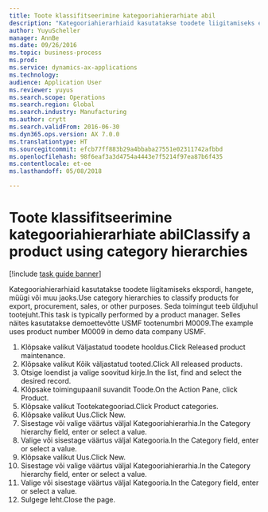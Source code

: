```yaml
--- 
title: Toote klassifitseerimine kategooriahierarhiate abil
description: "Kategooriahierarhiaid kasutatakse toodete liigitamiseks ekspordi, hangete, müügi või muu jaoks."
author: YuyuScheller
manager: AnnBe
ms.date: 09/26/2016
ms.topic: business-process
ms.prod: 
ms.service: dynamics-ax-applications
ms.technology: 
audience: Application User
ms.reviewer: yuyus
ms.search.scope: Operations
ms.search.region: Global
ms.search.industry: Manufacturing
ms.author: crytt
ms.search.validFrom: 2016-06-30
ms.dyn365.ops.version: AX 7.0.0
ms.translationtype: HT
ms.sourcegitcommit: efcb77ff883b29a4bbaba27551e02311742afbbd
ms.openlocfilehash: 98f6eaf3a3d4754a4443e7f5214f97ea87b6f435
ms.contentlocale: et-ee
ms.lasthandoff: 05/08/2018

---
```

# <a name="classify-a-product-using-category-hierarchies"></a><span data-ttu-id="4026b-103">Toote klassifitseerimine kategooriahierarhiate abil</span><span class="sxs-lookup"><span data-stu-id="4026b-103">Classify a product using category hierarchies</span></span>

[!include [task guide banner](../../includes/task-guide-banner.md)]

<span data-ttu-id="4026b-104">Kategooriahierarhiaid kasutatakse toodete liigitamiseks ekspordi, hangete, müügi või muu jaoks.</span><span class="sxs-lookup"><span data-stu-id="4026b-104">Use category hierarchies to classify products for export, procurement, sales, or other purposes.</span></span> <span data-ttu-id="4026b-105">Seda toimingut teeb üldjuhul tootejuht.</span><span class="sxs-lookup"><span data-stu-id="4026b-105">This task is typically performed by a product manager.</span></span> <span data-ttu-id="4026b-106">Selles näites kasutatakse demoettevõtte USMF tootenumbri M0009.</span><span class="sxs-lookup"><span data-stu-id="4026b-106">The example uses product number M0009 in demo data company USMF.</span></span>

1. <span data-ttu-id="4026b-107">Klõpsake valikut Väljastatud toodete hooldus.</span><span class="sxs-lookup"><span data-stu-id="4026b-107">Click Released product maintenance.</span></span>
2. <span data-ttu-id="4026b-108">Klõpsake valikut Kõik väljastatud tooted.</span><span class="sxs-lookup"><span data-stu-id="4026b-108">Click All released products.</span></span>
3. <span data-ttu-id="4026b-109">Otsige loendist ja valige soovitud kirje.</span><span class="sxs-lookup"><span data-stu-id="4026b-109">In the list, find and select the desired record.</span></span>
4. <span data-ttu-id="4026b-110">Klõpsake toimingupaanil suvandit Toode.</span><span class="sxs-lookup"><span data-stu-id="4026b-110">On the Action Pane, click Product.</span></span>
5. <span data-ttu-id="4026b-111">Klõpsake valikut Tootekategooriad.</span><span class="sxs-lookup"><span data-stu-id="4026b-111">Click Product categories.</span></span>
6. <span data-ttu-id="4026b-112">Klõpsake valikut Uus.</span><span class="sxs-lookup"><span data-stu-id="4026b-112">Click New.</span></span>
7. <span data-ttu-id="4026b-113">Sisestage või valige väärtus väljal Kategooriahierarhia.</span><span class="sxs-lookup"><span data-stu-id="4026b-113">In the Category hierarchy field, enter or select a value.</span></span>
8. <span data-ttu-id="4026b-114">Valige või sisestage väärtus väljal Kategooria.</span><span class="sxs-lookup"><span data-stu-id="4026b-114">In the Category field, enter or select a value.</span></span>
9. <span data-ttu-id="4026b-115">Klõpsake valikut Uus.</span><span class="sxs-lookup"><span data-stu-id="4026b-115">Click New.</span></span>
10. <span data-ttu-id="4026b-116">Sisestage või valige väärtus väljal Kategooriahierarhia.</span><span class="sxs-lookup"><span data-stu-id="4026b-116">In the Category hierarchy field, enter or select a value.</span></span>
11. <span data-ttu-id="4026b-117">Valige või sisestage väärtus väljal Kategooria.</span><span class="sxs-lookup"><span data-stu-id="4026b-117">In the Category field, enter or select a value.</span></span>
12. <span data-ttu-id="4026b-118">Sulgege leht.</span><span class="sxs-lookup"><span data-stu-id="4026b-118">Close the page.</span></span>


